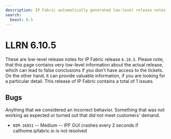```yaml
---
description: IP Fabric automatically generated low-level release notes for version 6.10.5.
search:
  boost: 0.5
---
```


# LLRN 6.10.5

These are low-level release notes for IP Fabric release `6.10.5`. Please note, that this page contains very low-level information about the actual release, which can lead to false conclusions if you don't have access to the tickets. On the other hand, it can provide valuable information, if you are looking for a particular detail. This release of IP Fabric contains a total of 1 issues.

## Bugs

Anything that we considered an incorrect behavior. Something that was not working as expected or turned out that did not meet customers' demand.

- `NIM-16851` -- Medium -- IPF GUI crashes every 2 seconds if callhome.ipfabric.io is not resolved
